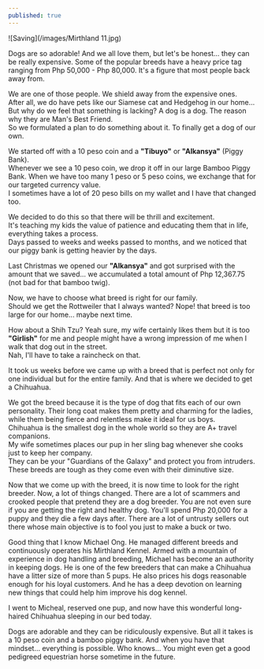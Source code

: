 ```yaml
---
published: true
---
```

![Saving](/images/Mirthland 11.jpg)

Dogs are so adorable! And we all love them, but let's be honest... they can be really expensive. Some of the popular breeds have a heavy price tag ranging from Php 50,000 - Php 80,000. 
It's a figure that most people back away from.

We are one of those people. We shield away from the expensive ones.   
After all, we do have pets like our Siamese cat and Hedgehog in our home... But why do we feel that something is lacking? A dog is a dog. The reason why they are Man's Best Friend.   
So we formulated a plan to do something about it. To finally get a dog of our own. 

We started off with a 10 peso coin and a **"Tibuyo"** or **"Alkansya"** (Piggy Bank).   
Whenever we see a 10 peso coin, we drop it off in our large Bamboo Piggy Bank. 
When we have too many 1 peso or 5 peso coins, we exchange that for our targeted currency value.   
I sometimes have a lot of 20 peso bills on my wallet and I have that changed too.

We decided to do this so that there will be thrill and excitement.   
It's teaching my kids the value of patience and educating them that in life, everything takes a process.   
Days passed to weeks and weeks passed to months, and we noticed that our piggy bank is getting heavier by the days.

Last Christmas we opened our **"Alkansya"** and got surprised with the amount that we saved... we accumulated a total amount of Php 12,367.75 (not bad for that bamboo twig).

Now, we have to choose what breed is right for our family.   
Should we get the Rottweiler that I always wanted? Nope! that breed is too large for our home... maybe next time.

How about a Shih Tzu? Yeah sure, my wife certainly likes them but it is too **"Girlish"** for me and people might have a wrong impression of me when I walk that dog out in the street.   
Nah, I'll have to take a raincheck on that.

It took us weeks before we came up with a breed that is perfect not only for one individual but for the entire family. And that is where we decided to get a Chihuahua. 

We got the breed because it is the type of dog that fits each of our own personality. Their long coat makes them pretty and charming for the ladies, while them being fierce and relentless make it ideal for us boys.   
Chihuahua is the smallest dog in the whole world so they are A+ travel companions.   
My wife sometimes places our pup in her sling bag whenever she cooks just to keep her company.   
They can be your "Guardians of the Galaxy" and protect you from intruders. These breeds are tough as they come even with their diminutive size.

Now that we come up with the breed, it is now time to look for the right breeder. 
Now, a lot of things changed. There are a lot of scammers and crooked people that pretend they are a dog breeder. You are not even sure if you are getting the right and healthy dog.
You'll spend Php 20,000 for a puppy and they die a few days after. There are a lot of untrusty sellers out there whose main objective is to fool you just to make a buck or two.

Good thing that I know Michael Ong. He managed different breeds and continuously operates his Mirthland Kennel. Armed with a mountain of experience in dog handling and breeding, Michael has become an authority in keeping dogs. 
He is one of the few breeders that can make a Chihuahua have a litter size of more than 5 pups.
He also prices his dogs reasonable enough for his loyal customers. And he has a deep devotion on learning new things that could help him improve his dog kennel.

I went to Micheal, reserved one pup, and now have this wonderful long-haired Chihuahua sleeping in our bed today.

Dogs are adorable and they can be ridiculously expensive. But all it takes is a 10 peso coin and a bamboo piggy bank. 
And when you have that mindset... everything is possible. 
Who knows... You might even get a good pedigreed equestrian horse sometime in the future.



